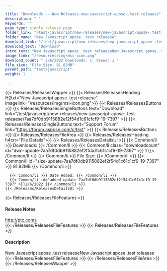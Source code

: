 ```yaml
---

title: "Downloads ---New Releases-new-javascript-apose-.test-releaese"
description: " "
keywords: ""
page_type: single_release_page
folder_link: "/test/javascript/new-releases/new-javascript-apose-.test-releaese/"
folder_name: "New Javascript apose .test releaese"
download_link: "/test/javascript/new-releases/new-javascript-apose-.test-releaese/7aa7df0db9115882ef2f54d1c61c1cf9-19-7397"
download_text: "Download"
intro_text: "New Javascript apose .test releaeseNew Javascript apose .test releaese"
image_link: "/resources/img/msi-icon.png"
download_count: " 2/6/2022 Downloads: 1  Views: 1 "
file_size: "File Size: 91.82MB"
parent_path: "test/javascript"
weight: 1

---
```


{{< Releases/ReleasesWapper >}}
  {{< Releases/ReleasesHeading H2txt="New Javascript apose .test releaese" imagelink="/resources/img/msi-icon.png">}}
  {{< Releases/ReleasesButtons >}}
    {{< Releases/ReleasesSingleButtons text="Download" link="/test/javascript/new-releases/new-javascript-apose-.test-releaese/7aa7df0db9115882ef2f54d1c61c1cf9-19-7397" >}}
    {{< Releases/ReleasesSingleButtons text="Support Forum" link="https://forum.aspose.com/c/test" >}}
  {{< Releases/ReleasesButtons >}}
  {{< Releases/ReleasesFileArea >}}
    {{< Releases/ReleasesHeading h4txt="File Details">}}
    {{< Releases/ReleasesDetailsUl >}}
      {{< Common/li >}} Downloads: {{< /Common/li >}}
      {{< Common/li class="downloadcount" id="dwn-update-7aa7df0db9115882ef2f54d1c61c1cf9-19-7397" >}} 1 {{< /Common/li >}}
      {{< Common/li >}} File Size: {{< /Common/li >}}
      {{< Common/li id="size-update-7aa7df0db9115882ef2f54d1c61c1cf9-19-7397" >}} 91.82MB {{< /Common/li >}}

      {{< Common/li >}} Date Added: {{< /Common/li >}}
      {{< Common/li id="added-update-7aa7df0db9115882ef2f54d1c61c1cf9-19-7397" >}}2/6/2022 {{< /Common/li >}}
    {{< /Releases/ReleasesDetailsUl >}}

  {{< Releases/ReleasesFileFeatures >}}
      <h4>Release Notes</h4><div><a href='http://ptc.coms'>http://ptc.coms</a></div>
  {{< /Releases/ReleasesFileFeatures >}}
  {{< Releases/ReleasesFileFeatures >}}
      <h4>Description</h4><div class="HTMLDescription">New Javascript apose .test releaeseNew Javascript apose .test releaese</div>
  {{< /Releases/ReleasesFileFeatures >}}
 {{< /Releases/ReleasesFileArea >}}
{{< /Releases/ReleasesWapper >}}


